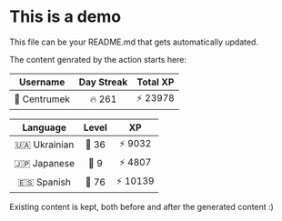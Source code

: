 # This is a demo

This file can be your README.md that gets automatically updated.

The content genrated by the action starts here:

<!--START_SECTION:duolingoStats-->
<!-- Automatically generated with https://github.com/centrumek/duolingo-readme-stats-->

| Username | Day Streak | Total XP |
|:---:|:---:|:---:|
| 👤 Centrumek | 🔥 261 | ⚡ 23978 |

| Language | Level | XP |
|:---:|:---:|:---:|
| 🇺🇦 Ukrainian | 👑 36 | ⚡ 9032 |
| 🇯🇵 Japanese | 👑 9 | ⚡ 4807 |
| 🇪🇸 Spanish | 👑 76 | ⚡ 10139 |

<!--END_SECTION:duolingoStats-->

Existing content is kept, both before and after the generated content :)
